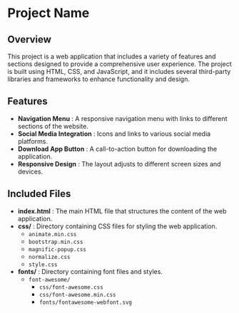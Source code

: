 # Project Name

## Overview

This project is a web application that includes a variety of features and sections designed to provide a comprehensive user experience. The project is built using HTML, CSS, and JavaScript, and it includes several third-party libraries and frameworks to enhance functionality and design.

## Features

* **Navigation Menu** : A responsive navigation menu with links to different sections of the website.
* **Social Media Integration** : Icons and links to various social media platforms.
* **Download App Button** : A call-to-action button for downloading the application.
* **Responsive Design** : The layout adjusts to different screen sizes and devices.

## Included Files

* **index.html** : The main HTML file that structures the content of the web application.
* **css/** : Directory containing CSS files for styling the web application.
  * `animate.min.css`
  * `bootstrap.min.css`
  * `magnific-popup.css`
  * `normalize.css`
  * `style.css`
* **fonts/** : Directory containing font files and styles.
  * `font-awesome/`
    * `css/font-awesome.css`
    * `css/font-awesome.min.css`
    * `fonts/fontawesome-webfont.svg`
